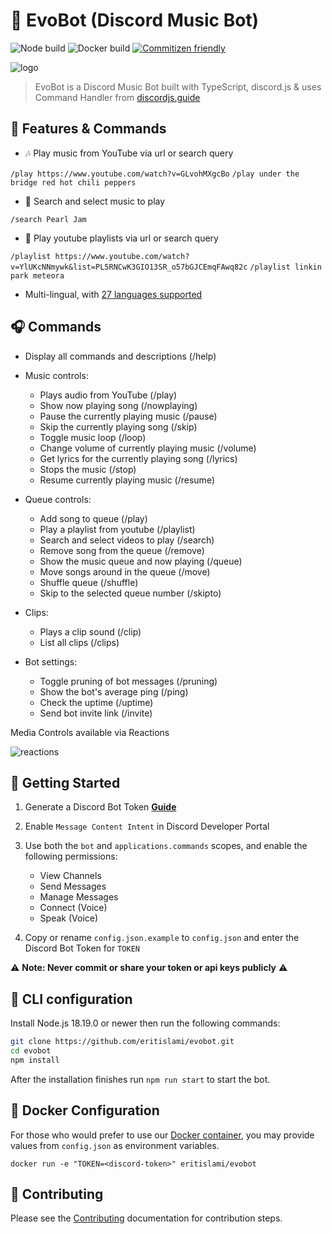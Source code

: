 # 🤖 EvoBot (Discord Music Bot)

![Node build](https://github.com/eritislami/evobot/actions/workflows/node.yml/badge.svg) ![Docker build](https://github.com/eritislami/evobot/actions/workflows/docker.yml/badge.svg) [![Commitizen friendly](https://img.shields.io/badge/commitizen-friendly-brightgreen.svg)](http://commitizen.github.io/cz-cli/)

![logo](https://repository-images.githubusercontent.com/186841818/8aa95700-7730-11e9-84be-e80f28520325)

> EvoBot is a Discord Music Bot built with TypeScript, discord.js & uses Command Handler from [discordjs.guide](https://discordjs.guide)

## 📝 Features & Commands

- 🎶 Play music from YouTube via url or search query

`/play https://www.youtube.com/watch?v=GLvohMXgcBo`
`/play under the bridge red hot chili peppers`

- 🔎 Search and select music to play

`/search Pearl Jam`

- 📃 Play youtube playlists via url or search query

`/playlist https://www.youtube.com/watch?v=YlUKcNNmywk&list=PL5RNCwK3GIO13SR_o57bGJCEmqFAwq82c`
`/playlist linkin park meteora`

- Multi-lingual, with [27 languages supported](./docs/locales.md)

## 🎧 Commands

- Display all commands and descriptions (/help)

- Music controls:
  - Plays audio from YouTube (/play)
  - Show now playing song (/nowplaying)
  - Pause the currently playing music (/pause)
  - Skip the currently playing song (/skip)
  - Toggle music loop (/loop)
  - Change volume of currently playing music (/volume)
  - Get lyrics for the currently playing song (/lyrics)
  - Stops the music (/stop)
  - Resume currently playing music (/resume)
- Queue controls:
  - Add song to queue (/play)
  - Play a playlist from youtube (/playlist)
  - Search and select videos to play (/search)
  - Remove song from the queue (/remove)
  - Show the music queue and now playing (/queue)
  - Move songs around in the queue (/move)
  - Shuffle queue (/shuffle)
  - Skip to the selected queue number (/skipto)
- Clips:
  - Plays a clip sound (/clip)
  - List all clips (/clips)
- Bot settings:
  - Toggle pruning of bot messages (/pruning)
  - Show the bot's average ping (/ping)
  - Check the uptime (/uptime)
  - Send bot invite link (/invite)

Media Controls available via Reactions

![reactions](https://i.imgur.com/0hdUX1C.png)

## 🚀 Getting Started

1. Generate a Discord Bot Token **[Guide](https://discordjs.guide/preparations/setting-up-a-bot-application.html#creating-your-bot)**

2. Enable `Message Content Intent` in Discord Developer Portal

3. Use both the `bot` and `applications.commands` scopes, and enable the following permissions:

    - View Channels
    - Send Messages
    - Manage Messages
    - Connect (Voice)
    - Speak (Voice)

4. Copy or rename `config.json.example` to `config.json` and enter the Discord Bot Token for `TOKEN`

⚠️ **Note: Never commit or share your token or api keys publicly** ⚠️

## 👾 CLI configuration

Install Node.js 18.19.0 or newer then run the following commands:

```sh
git clone https://github.com/eritislami/evobot.git
cd evobot
npm install
```

After the installation finishes run `npm run start` to start the bot.

## 🐬 Docker Configuration

For those who would prefer to use our [Docker container](https://hub.docker.com/repository/docker/eritislami/evobot), you may provide values from `config.json` as environment variables.

```shell
docker run -e "TOKEN=<discord-token>" eritislami/evobot
```

## 🤝 Contributing

Please see the [Contributing](./CONTRIBUTING.md) documentation for contribution steps.
